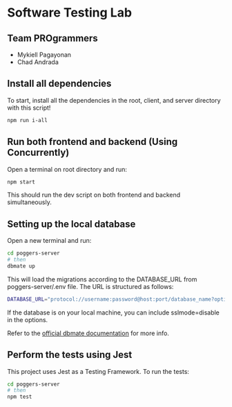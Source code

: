 # Software Testing Lab
## Team PROgrammers
- Mykiell Pagayonan
- Chad Andrada

## Install all dependencies

To start, install all the dependencies in the root, client, and server directory with this script!

```bash
npm run i-all
```

## Run both frontend and backend (Using Concurrently)

Open a terminal on root directory and run:

```bash
npm start
```

This should run the dev script on both frontend and backend simultaneously.

## Setting up the local database

Open a new terminal and run:

```bash
cd poggers-server
# then
dbmate up
```

This will load the migrations according to the DATABASE_URL from poggers-server/.env file. The URL is structured as follows:

```bash
DATABASE_URL="protocol://username:password@host:port/database_name?options"
```

If the database is on your local machine, you can include sslmode=disable in the options.

Refer to the [official dbmate documentation](https://github.com/amacneil/dbmate#usage) for more info.

## Perform the tests using Jest

This project uses Jest as a Testing Framework. To run the tests:

```bash
cd poggers-server
# then
npm test
```